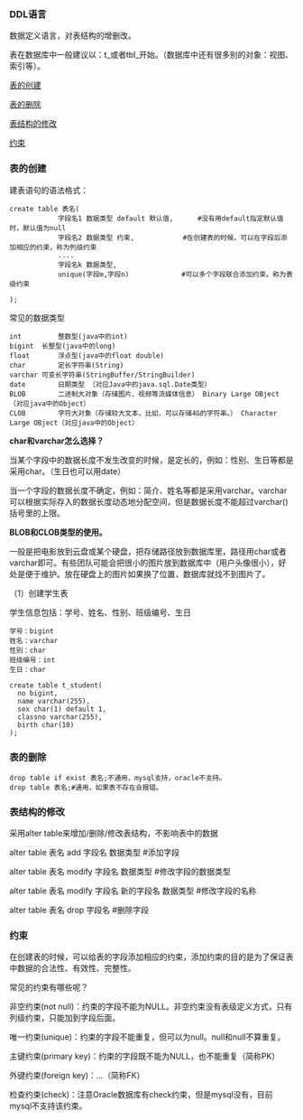 ### DDL语言

数据定义语言，对表结构的增删改。

表在数据库中一般建议以：t_或者tbl\_开始。（数据库中还有很多别的对象：视图、索引等）。

[表的创建](#表的创建)

[表的删除](#表的删除)

[表结构的修改](#表结构的修改)

[约束](#约束)

### 表的创建

建表语句的语法格式：

```
create table 表名(
			字段名1 数据类型 default 默认值, 		#没有用default指定默认值时，默认值为null
			字段名2 数据类型 约束,			 #在创建表的时候，可以在字段后添加相应的约束，称为列级约束
			....
			字段名k 数据类型,
			unique(字段m,字段n)			    #可以多个字段联合添加约束。称为表级约束
			
);
```

常见的数据类型

```
int			整数型(java中的int)
bigint	长整型(java中的long)
float		浮点型(java中的float double)
char		定长字符串(String)
varchar	可变长字符串(StringBuffer/StringBuilder)
date		日期类型 （对应Java中的java.sql.Date类型）
BLOB		二进制大对象（存储图片、视频等流媒体信息） Binary Large OBject （对应java中的Object）
CLOB		字符大对象（存储较大文本，比如，可以存储4G的字符串。） Character Large OBject（对应java中的Object）
```

**char和varchar怎么选择？**

当某个字段中的数据长度不发生改变的时候，是定长的，例如：性别、生日等都是采用char。（生日也可以用date）

当一个字段的数据长度不确定，例如：简介、姓名等都是采用varchar。varchar可以根据实际存入的数据长度动态地分配空间，但是数据长度不能超过varchar()括号里的上限。

**BLOB和CLOB类型的使用。**

一般是把电影放到云盘或某个硬盘，把存储路径放到数据库里，路径用char或者varchar即可。有些团队可能会把很小的图片放到数据库中（用户头像很小），好处是便于维护。放在硬盘上的图片如果换了位置，数据库就找不到图片了。

（1）创建学生表

学生信息包括：学号、姓名、性别、班级编号、生日

```
学号：bigint
姓名：varchar
性别：char
班级编号：int
生日：char
```

```
create table t_student(
  no bigint,
  name varchar(255),
  sex char(1) default 1,
  classno varchar(255),
  birth char(10)
);
```

### 表的删除

```
drop table if exist 表名;不通用，mysql支持，oracle不支持。
drop table 表名;#通用，如果表不存在会报错。
```

### 表结构的修改

采用alter table来增加/删除/修改表结构，不影响表中的数据

alter table 表名 add 字段名 数据类型	#添加字段

alter table 表名 modify 字段名 数据类型	#修改字段的数据类型

alter table 表名 modify 字段名 新的字段名 数据类型	#修改字段的名称

alter table 表名 drop 字段名	#删除字段

### 约束

在创建表的时候，可以给表的字段添加相应的约束，添加约束的目的是为了保证表中数据的合法性、有效性、完整性。

常见的约束有哪些呢？

非空约束(not null)：约束的字段不能为NULL。非空约束没有表级定义方式，只有列级约束，只能加到字段后面。

唯一约束(unique)：约束的字段不能重复，但可以为null。null和null不算重复。

主键约束(primary key)：约束的字段既不能为NULL，也不能重复（简称PK）

外键约束(foreign key)：...（简称FK）

检查约束(check)：注意Oracle数据库有check约束，但是mysql没有，目前mysql不支持该约束。


